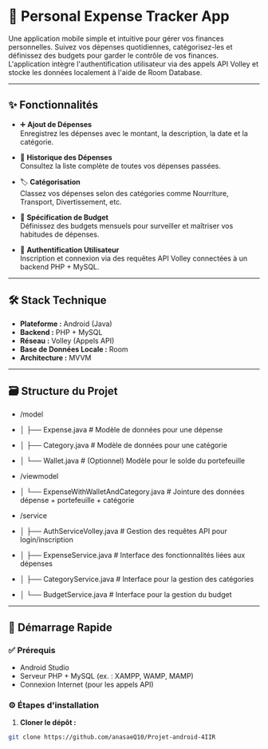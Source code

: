 # 📱 Personal Expense Tracker App

Une application mobile simple et intuitive pour gérer vos finances personnelles. Suivez vos dépenses quotidiennes, catégorisez-les et définissez des budgets pour garder le contrôle de vos finances. L'application intègre l'authentification utilisateur via des appels API Volley et stocke les données localement à l'aide de Room Database.

---

## ✨ Fonctionnalités

- ➕ **Ajout de Dépenses**  
  Enregistrez les dépenses avec le montant, la description, la date et la catégorie.

- 📜 **Historique des Dépenses**  
  Consultez la liste complète de toutes vos dépenses passées.

- 🏷️ **Catégorisation**  
  Classez vos dépenses selon des catégories comme Nourriture, Transport, Divertissement, etc.

- 🎯 **Spécification de Budget**  
  Définissez des budgets mensuels pour surveiller et maîtriser vos habitudes de dépenses.

- 🔐 **Authentification Utilisateur**  
  Inscription et connexion via des requêtes API Volley connectées à un backend PHP + MySQL.

---

## 🛠️ Stack Technique

- **Plateforme :** Android (Java)  
- **Backend :** PHP + MySQL  
- **Réseau :** Volley (Appels API)  
- **Base de Données Locale :** Room  
- **Architecture :** MVVM

---

## 🗃️ Structure du Projet

- /model
- │ ├── Expense.java # Modèle de données pour une dépense
- │ ├── Category.java # Modèle de données pour une catégorie
- │ └── Wallet.java # (Optionnel) Modèle pour le solde du portefeuille

- /viewmodel
- │ └── ExpenseWithWalletAndCategory.java # Jointure des données dépense + portefeuille + catégorie

- /service
- │ ├── AuthServiceVolley.java # Gestion des requêtes API pour login/inscription
- │ ├── ExpenseService.java # Interface des fonctionnalités liées aux dépenses
- │ ├── CategoryService.java # Interface pour la gestion des catégories
- │ └── BudgetService.java # Interface pour la gestion du budget


---

## 🚀 Démarrage Rapide

### ✅ Prérequis

- Android Studio
- Serveur PHP + MySQL (ex. : XAMPP, WAMP, MAMP)
- Connexion Internet (pour les appels API)

### ⚙️ Étapes d'installation

1. **Cloner le dépôt :**

```bash
git clone https://github.com/anasaeQ10/Projet-android-4IIR


